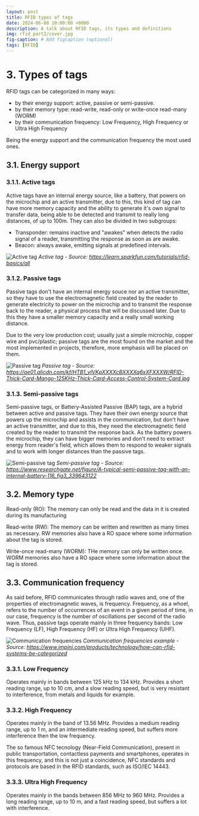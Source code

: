 ```yaml
---
layout: post
title: RFID types of tags
date: 2024-06-08 10:00:00 +0000
description: A talk about RFID tags, its types and definitions
img: rfid_part2/cover.jpg
fig-caption: # Add figcaption (optional)
tags: [RFID]
---
```


# 3. Types of tags

RFID tags can be categorized in many ways:
* by their energy support: active, passive or semi-passive.
* by their memory type: read-write, read-only or write-once read-many (WORM)
* by their communication frequency: Low Frequency, High Frequency or Ultra High Frequency

Being the energy support and the communication frequency the most used ones.

## 3.1. Energy support

### 3.1.1. Active tags

Active tags have an internal energy source, like a battery, that powers on the microchip and an active transmitter, due to this, this kind of tag can have more memory capacity and the ability to generate it's own signal to transfer data, being able to be detected and transmit to really long distances, of up to 100m. They can also be divided in two subgroups:

* Transponder: remains inactive and "awakes" when detects the radio signal of a reader, transmitting the response as soon as are awake.
* Beacon: always awake, emitting signals at predefined intervals.

![Active tag]({{site.baseurl}}/assets/img/rfid_part2/active_tag.png)
*Active tag - Source: https://learn.sparkfun.com/tutorials/rfid-basics/all*

### 3.1.2. Passive tags

Passive tags don't have an internal energy souce nor an active transmitter, so they have to use the electromagnetic field created by the reader to generate electricity to power on the microchip and to transmit the response back to the reader, a physical process that will be discussed later. Due to this they have a smaller memory capacity and a really small working distance.

Due to the very low production cost; usually just a simple microchip, copper wire and pvc/plastic; passive tags are the most found on the market and the most implemented in projects, therefore, more emphasis will be placed on them.

![Passive tag]({{site.baseurl}}/assets/img/rfid_part2/passive_tag.png)
*Passive tag - Source: https://ae01.alicdn.com/kf/HTB1_vIVKpXXXXcBXXXXq6xXFXXXW/RFID-Thick-Card-Mango-125KHz-Thick-Card-Access-Control-System-Card.jpg*

### 3.1.3. Semi-passive tags

Semi-passive tags, or Battery-Assisted Passive (BAP) tags, are a hybrid between active and passive tags. They have their own energy source that powers up the microchip and assists in the communication, but don't have an active transmitter, and due to this, they need the electromagnetic field created by the reader to transmit the response back. As the battery powers the microchip, they can have bigger memories and don't need to extract energy from reader's field, which allows them to respond to weaker signals and to work with longer distances than the passive tags.

![Semi-passive tag]({{site.baseurl}}/assets/img/rfid_part2/semi_passive_tag.png)
*Semi-passive tag - Source: https://www.researchgate.net/figure/A-typical-semi-passive-tag-with-an-internal-battery-116_fig3_339643122*

## 3.2. Memory type

Read-only (RO): The memory can only be read and the data in it is created during its manufacturing

Read-write (RW): The memory can be written and rewritten as many times as necessary. RW memories also have a RO space where some information about the tag is stored.

Write-once read-many (WORM): THe memory can only be written once. WORM memories also have a RO space where some information about the tag is stored.

## 3.3. Communication frequency

As said before, RFID communicates through radio waves and, one of the properties of electromagnetic waves, is frequency. Frequency, as a whoel, refers to the number of occurrences of an event in a given period of time, in our case, frequency is the number of oscillations per second of the radio wave. Thus, passive tags operate mainly in three frequency bands: Low Frequency (LF), High Frequency (HF) or Ultra High Frequency (UHF).

![Communication frequencies]({{site.baseurl}}/assets/img/rfid_part2/frequency.jpg)
*Communication frequencies example - Source: https://www.impinj.com/products/technology/how-can-rfid-systems-be-categorized*

### 3.3.1. Low Frequency 

Operates mainly in bands between 125 kHz to 134 kHz. Provides a short reading range, up to 10 cm, and a slow reading speed, but is very resistant to interference, from metals and liquids for example.

### 3.3.2. High Frequency

Operates mainly in the band of 13.56 MHz. Provides a medium reading range, up to 1 m, and an intermediate reading speed, but suffers more interference then the low frequency.

The so famous NFC tecnology (Near-Field Communication), present in public transportation, contactless payments and smartphones, operates in this frequency, and this is not just a coincidence, NFC standards and protocols are based in the RFID standards, such as ISO/IEC 14443.

### 3.3.3. Ultra High Frequency

Operates mainly in the bands between 856 MHz to 960 MHz. Provides a long reading range, up to 10 m, and a fast reading speed, but suffers a lot with interference.



